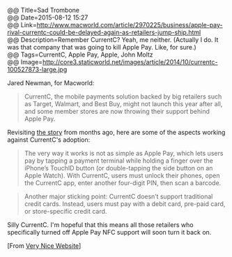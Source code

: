 @@ Title=Sad Trombone  
@@ Date=2015-08-12 15:27  
@@ Link=http://www.macworld.com/article/2970225/business/apple-pay-rival-currentc-could-be-delayed-again-as-retailers-jump-ship.html  
@@ Description=Remember CurrentC? Yeah, me neither. (Actually I do. It was that company that was going to kill Apple Pay. Like, for sure.)  
@@ Tags=CurrentC, Apple Pay, Apple, John Moltz  
@@ Image=http://core3.staticworld.net/images/article/2014/10/currentc-100527873-large.jpg  

Jared Newman, for Macworld:
>CurrentC, the mobile payments solution backed by big retailers such as Target, Walmart, and Best Buy, might not launch this year after all, and some member stores are now throwing their support behind Apple Pay.

Revisiting [the story][ts] from months ago, here are some of the aspects working against CurrentC's adoption:
>The very way it works is not as simple as Apple Pay, which lets users pay by tapping a payment terminal while holding a finger over the iPhone’s TouchID button (or double-tapping the side button on an Apple Watch). With CurrentC, users must unlock their phones, open the CurrentC app, enter another four-digit PIN, then scan a barcode.

>Another major sticking point: CurrentC doesn’t support traditional credit cards. Instead, users must pay with a debit card, pre-paid card, or store-specific credit card.

Silly CurrentC. I'm hopeful that this means all those retailers who specifically turned off Apple Pay NFC support will soon turn it back on.

[From [Very Nice Website][verynicewebsite]]

[ts]: /2015/1/27/tim-cook-calls-2015-the-year-of-apple-pay-as-service-takes-over-contactless-payments-market
[verynicewebsite]: http://verynicewebsite.net/2015/08/currentc-sad-trombone/
